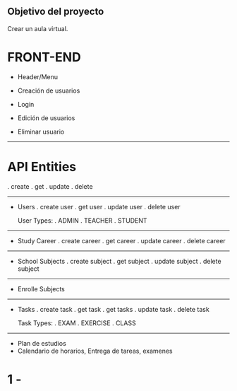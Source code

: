 ## Objetivo del proyecto ##

Crear un aula virtual.

# FRONT-END
 - Header/Menu

 - Creación de usuarios
 - Login
 - Edición de usuarios
 - Eliminar usuario

--------------------------------




# API Entities
  . create
  . get
  . update
  . delete

--------------------------------

- Users
    . create user
    . get user
    . update user
    . delete user

    User Types:
        . ADMIN
        . TEACHER
        . STUDENT

--------------------------------

- Study Career
    . create career
    . get career
    . update career
    . delete career

--------------------------------

- School Subjects
    . create subject
    . get subject
    . update subject
    . delete subject

--------------------------------

- Enrolle Subjects

--------------------------------

 - Tasks
    . create task
    . get task
    . get tasks
    . update task
    . delete task

    Task Types:
        . EXAM
        . EXERCISE
        . CLASS

---------------------------------

- Plan de estudios
- Calendario de horarios, Entrega de tareas, examenes



# 1 - 